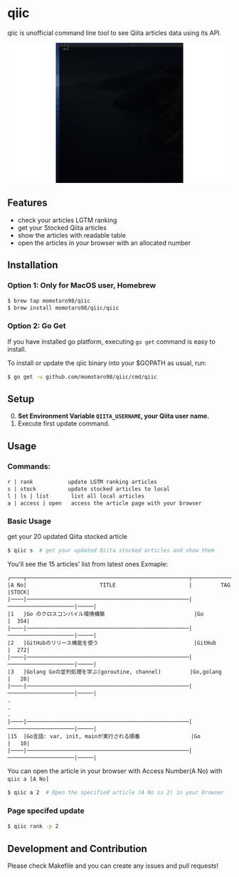 # qiic

qiic is unofficial command line tool to see Qiita articles data using its API.

![qiic_demo](https://github.com/momotaro98/my-project-images/blob/master/qiic/demo.gif)

## Features

* check your articles LGTM ranking
* get your Stocked Qiita articles
* show the articles with readable table
* open the articles in your browser with an allocated number

## Installation

### Option 1: Only for MacOS user, Homebrew

```
$ brew tap momotaro98/qiic
$ brew install momotaro98/qiic/qiic
```

### Option 2: Go Get
If you have installed go platform, executing `go get` command is easy to install.

To install or update the qiic binary into your $GOPATH as usual, run:

```bash
$ go get -u github.com/momotaro98/qiic/cmd/qiic
```

## Setup

0. **Set Environment Variable `QIITA_USERNAME`, your Qiita user name.**
0. Execute first update command.

## Usage

### Commands:

```
r | rank           update LGTM ranking articles
s | stock          update stocked articles to local
l | ls | list       list all local articles
a | access | open   access the article page with your browser
```

### Basic Usage

get your 20 updated Qiita stocked article

```bash
$ qiic s  # get your updated Qiita stocked articles and show them
```

You'll see the 15 articles' list from latest ones
Exmaple:

```
┌────┬───────────────────────────────────────────────────┬─────────────────────┬─────┐
|A No|                       TITLE                       |         TAG         |STOCK|
|────|───────────────────────────────────────────────────|─────────────────────|─────|
|1   |Go のクロスコンパイル環境構築                            |Go                   |  354|
|────|───────────────────────────────────────────────────|─────────────────────|─────|
|2   |GitHubのリリース機能を使う                              |GitHub               |  272|
|────|───────────────────────────────────────────────────|─────────────────────|─────|
|3   |Golang Goの並列処理を学ぶ(goroutine, channel)         |Go,golang            |   28|
|────|───────────────────────────────────────────────────|─────────────────────|─────|
.
.
.
|────|───────────────────────────────────────────────────|─────────────────────|─────|
|15  |Go言語: var, init, mainが実行される順番                |Go                   |   10|
|────|───────────────────────────────────────────────────|─────────────────────|─────|
```

You can open the article in your browser with Access Number(A No)
with `qiic a [A No]`

```bash
$ qiic a 2  # Open the specified article (A No is 2) in your browser
```

### Page specifed update

```bash
$ qiic rank -p 2
```

## Development and Contribution

Please check Makefile and you can create any issues and pull requests!
